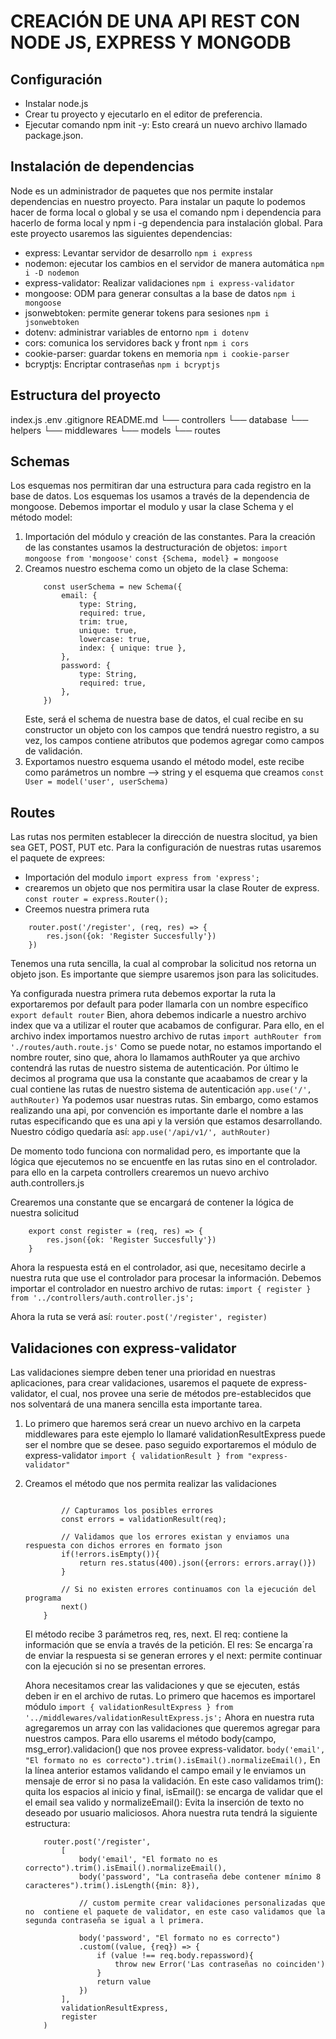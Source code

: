 # CREACIÓN DE UNA API REST CON NODE JS, EXPRESS Y MONGODB

## Configuración

* Instalar node.js
* Crear tu proyecto y ejecutarlo en el editor de preferencia.
* Ejecutar comando npm init -y: Esto creará un nuevo archivo llamado package.json.

## Instalación de dependencias
Node es un administrador de paquetes que nos permite instalar dependencias en nuestro proyecto. Para instalar un paqute lo podemos hacer de forma local o global y se usa el comando npm i dependencia para hacerlo de forma local y npm i -g dependencia para instalación global.
Para este proyecto usaremos las siguientes dependencias:
* express: Levantar servidor de desarrollo
``` npm i express ```
* nodemon: ejecutar los cambios en el servidor de manera automática
` npm i -D nodemon `
* express-validator: Realizar validaciones
` npm i express-validator `
* mongoose: ODM para generar consultas a la base de datos
` npm i mongoose `
* jsonwebtoken: permite generar tokens para sesiones
` npm i jsonwebtoken `
* dotenv: administrar variables de entorno
` npm i dotenv `
* cors: comunica los servidores back y front
` npm i cors `
* cookie-parser: guardar tokens en memoria
` npm i cookie-parser `
* bcryptjs: Encriptar contraseñas
`npm i bcryptjs`

## Estructura del proyecto
index.js
.env
.gitignore
README.md
└── controllers
└── database
└── helpers
└── middlewares
└── models
└── routes


## Schemas
Los esquemas nos permitiran dar una estructura para cada registro en la base de datos. Los esquemas los usamos a través de la dependencia de mongoose. Debemos importar el modulo y usar la clase Schema y el método model:
1. Importación del módulo y creación de las constantes. Para la creación de las constantes usamos la destructuración de objetos: 
    ```import mongoose from 'mongoose'```
    ```const {Schema, model} = mongoose```
2. Creamos nuestro eschema como un objeto de la clase Schema:
    ```
        const userSchema = new Schema({
            email: {
                type: String,
                required: true,
                trim: true,
                unique: true,
                lowercase: true,
                index: { unique: true },
            },
            password: {
                type: String,
                required: true,
            },
        })
    ```
    Este, será el schema de nuestra base de datos, el cual recibe en su constructor un objeto con los campos que tendrá nuestro registro, a su vez, los campos contiene atributos que podemos agregar como campos de validación.
3. Exportamos nuestro esquema usando el método model, este recibe como parámetros un nombre --> string y el esquema que creamos
    ```const User = model('user', userSchema)```

## Routes
Las rutas nos permiten establecer la dirección de nuestra slocitud, ya bien sea GET, POST, PUT etc. Para la configuración de nuestras rutas usaremos el paquete de exprees:
* Importación del modulo
``` import express from 'express'; ```
* crearemos un objeto que nos permitira usar la clase Router de express.
``` const router = express.Router(); ```
* Creemos nuestra primera ruta
```  
    router.post('/register', (req, res) => {
        res.json({ok: 'Register Succesfully'})
    })
```
Tenemos una ruta sencilla, la cual al comprobar la solicitud nos retorna un objeto json. Es importante que siempre usaremos json para las solicitudes.

Ya configurada nuestra primera ruta debemos exportar la ruta la exportaremos por default para poder llamarla con un nombre específico
``` export default router ```
Bien, ahora debemos indicarle a nuestro archivo index que va a utilizar el router que acabamos de configurar. Para ello, en el archivo index importamos nuestro archivo de rutas
``` import authRouter from './routes/auth.route.js' ```
Como se puede notar, no estamos importando el nombre router, sino que, ahora lo llamamos authRouter ya que archivo contendrá las rutas de nuestro sistema de autenticación. Por último le decimos al programa que usa la constante que acaabamos de crear y la cual contiene las rutas de nuestro sistema de autenticación
``` app.use('/', authRouter) ```
Ya podemos usar nuestras rutas. Sin embargo, como estamos realizando una api, por convención es importante darle el nombre a las rutas especificando que es una api y la versión que estamos desarrollando. Nuestro código quedaría así:
``` app.use('/api/v1/', authRouter) ```

De momento todo funciona con normalidad pero, es importante que la lógica que ejecutemos no se encuentfe en las rutas sino en el controlador. para ello en la carpeta controllers crearemos un nuevo archivo auth.controllers.js

Crearemos una constante que se encargará de contener la lógica de nuestra solicitud
```
    export const register = (req, res) => {
        res.json({ok: 'Register Succesfully'})
    }
```
Ahora la respuesta está en el controlador, asi que, necesitamo decirle a nuestra ruta que use el controlador para procesar la información. Debemos importar el controlador en nuestro archivo de rutas:
``` import { register } from '../controllers/auth.controller.js'; ```

Ahora la ruta se verá así:
``` router.post('/register', register) ```

## Validaciones con express-validator
Las validaciones siempre deben tener una prioridad en nuestras aplicaciones, para crear validaciones, usaremos el paquete de express-validator, el cual, nos provee una serie de métodos pre-establecidos que nos solventará de una manera sencilla esta importante tarea.

1. Lo primero que haremos será crear un nuevo archivo en la carpeta middlewares para este ejemplo lo llamaré validationResultExpress puede ser el nombre que se desee. paso seguido exportaremos el módulo de express-validator
    ``` import { validationResult } from "express-validator" ```
2. Creamos el método que nos permita realizar las validaciones
    ``` export const validationResultExpress = (req, res, next) =>{

            // Capturamos los posibles errores
            const errors = validationResult(req);

            // Validamos que los errores existan y enviamos una respuesta con dichos errores en formato json
            if(!errors.isEmpty()){
                return res.status(400).json({errors: errors.array()})
            }

            // Si no existen errores continuamos con la ejecución del programa
            next()
        }
    ```
    El método recibe 3 parámetros req, res, next. El req: contiene la información que se envía a través de la petición. El res: Se encarga´ra de enviar la respuesta si se generan errores y el next: permite continuar con la ejecución si no se presentan errores.

    Ahora necesitamos crear las validaciones y que se ejecuten, estás deben ir en el archivo de rutas. Lo primero que hacemos es importarel módulo 
    ``` import { validationResultExpress } from '../middlewares/validationResultExpress.js'; ```
    Ahora en nuestra ruta agregaremos un array con las validaciones que queremos agregar para nuestros campos. Para ello usarems el método body(campo, msg_error).validacion() que nos provee express-validator.
    ``` body('email', "El formato no es correcto").trim().isEmail().normalizeEmail(), ```
    En la línea anterior estamos validando el campo email y le enviamos un mensaje de error si no pasa la validación. En este caso validamos trim(): quita los espacios al inicio y final, isEmail(): se encarga de validar que el el email sea valido y normalizeEmail(): Evita la inserción de texto no deseado por usuario maliciosos.  Ahora nuestra ruta tendrá la siguiente estructura: 
    ```
        router.post('/register',
            [
                body('email', "El formato no es correcto").trim().isEmail().normalizeEmail(),
                body('password', "La contraseña debe contener mínimo 8 caracteres").trim().isLength({min: 8}),

                // custom permite crear validaciones personalizadas que no  contiene el paquete de validator, en este caso validamos que la segunda contraseña se igual a l primera.
                
                body('password', "El formato no es correcto")
                .custom((value, {req}) => {
                    if (value !== req.body.repassword){
                        throw new Error('Las contraseñas no coinciden')
                    }
                    return value
                })
            ], 
            validationResultExpress,
            register
        )
    ```


